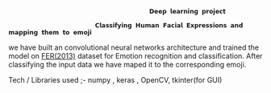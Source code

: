                                            𝗗𝗲𝗲𝗽 𝗹𝗲𝗮𝗿𝗻𝗶𝗻𝗴 𝗽𝗿𝗼𝗷𝗲𝗰𝘁
                                           
                            𝗖𝗹𝗮𝘀𝘀𝗶𝗳𝘆𝗶𝗻𝗴 𝗛𝘂𝗺𝗮𝗻 𝗙𝗮𝗰𝗶𝗮𝗹 𝗘𝘅𝗽𝗿𝗲𝘀𝘀𝗶𝗼𝗻𝘀 𝗮𝗻𝗱 𝗺𝗮𝗽𝗽𝗶𝗻𝗴 𝘁𝗵𝗲𝗺 𝘁𝗼 𝗲𝗺𝗼𝗷𝗶

                      
we  have built an convolutional neural networks architecture and trained the model on [FER(2013)](https://www.kaggle.com/msambare/fer2013) dataset for Emotion recognition and classification. After classifying the input data we have maped it to the corresponding emoji.

Tech / Libraries used ;-  numpy , keras , OpenCV, tkinter(for GUI) 
